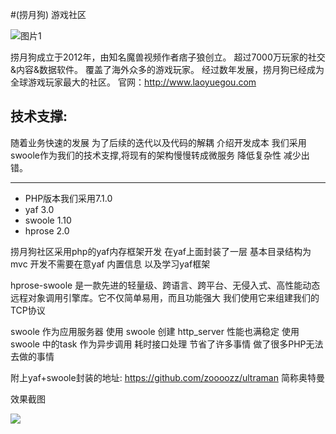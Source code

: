#(捞月狗) 游戏社区


![图片1](https://imgx.lygou.cc/cai/img/public/lyg/zh-cn/logo_black.png)

捞月狗成立于2012年，由知名魔兽视频作者痞子狼创立。
超过7000万玩家的社交&内容&数据软件。
覆盖了海外众多的游戏玩家。
经过数年发展，捞月狗已经成为全球游戏玩家最大的社区。
官网：<http://www.laoyuegou.com>

## 技术支撑:

随着业务快速的发展 为了后续的迭代以及代码的解耦 介绍开发成本 我们采用swoole作为我们的技术支撑,将现有的架构慢慢转成微服务 降低复杂性 减少出错。


------------

* PHP版本我们采用7.1.0
* yaf 3.0
* swoole 1.10
* hprose 2.0


捞月狗社区采用php的yaf内存框架开发 在yaf上面封装了一层 基本目录结构为mvc 开发不需要在意yaf 内置信息 以及学习yaf框架 

hprose-swoole 是一款先进的轻量级、跨语言、跨平台、无侵入式、高性能动态远程对象调用引擎库。它不仅简单易用，而且功能强大 我们使用它来组建我们的TCP协议 

swoole 作为应用服务器 使用 swoole  创建  http_server  性能也满稳定
使用swoole 中的task 作为异步调用 耗时接口处理 节省了许多事情  做了很多PHP无法去做的事情

附上yaf+swoole封装的地址: https://github.com/zoooozz/ultraman  简称奥特曼 

效果截图

![](https://wiki.swoole.com/static/uploads/wiki/201802/28/143910625661.jpg)






